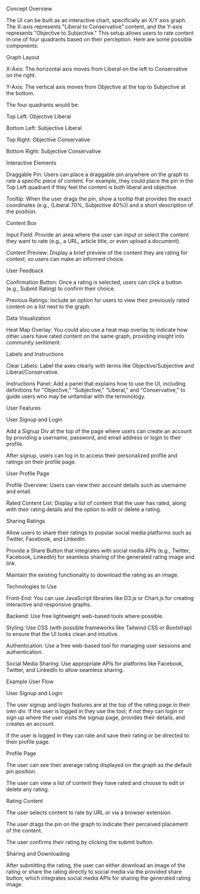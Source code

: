 Concept Overview

The UI can be built as an interactive chart, specifically an X/Y axis graph. The X-axis represents "Liberal to Conservative" content, and the Y-axis represents "Objective to Subjective." This setup allows users to rate content in one of four quadrants based on their perception. Here are some possible components:

Graph Layout

X-Axis: The horizontal axis moves from Liberal on the left to Conservative on the right.

Y-Axis: The vertical axis moves from Objective at the top to Subjective at the bottom.

The four quadrants would be:

Top Left: Objective Liberal

Bottom Left: Subjective Liberal

Top Right: Objective Conservative

Bottom Right: Subjective Conservative

Interactive Elements

Draggable Pin: Users can place a draggable pin anywhere on the graph to rate a specific piece of content. For example, they could place the pin in the Top Left quadrant if they feel the content is both liberal and objective.

Tooltip: When the user drags the pin, show a tooltip that provides the exact coordinates (e.g., (Liberal 70%, Subjective 40%)) and a short description of the position.

Content Box

Input Field: Provide an area where the user can input or select the content they want to rate (e.g., a URL, article title, or even upload a document).

Content Preview: Display a brief preview of the content they are rating for context, so users can make an informed choice.

User Feedback

Confirmation Button: Once a rating is selected, users can click a button (e.g., Submit Rating) to confirm their choice.

Previous Ratings: Include an option for users to view their previously rated content on a list next to the graph.

Data Visualization

Heat Map Overlay: You could also use a heat map overlay to indicate how other users have rated content on the same graph, providing insight into community sentiment.

Labels and Instructions

Clear Labels: Label the axes clearly with terms like Objective/Subjective and Liberal/Conservative.

Instructions Panel: Add a panel that explains how to use the UI, including definitions for "Objective," "Subjective," "Liberal," and "Conservative," to guide users who may be unfamiliar with the terminology.

User Features

User Signup and Login

Add a Signup Div at the top of the page where users can create an account by providing a username, password, and email address or login to their profile.

After signup, users can log in to access their personalized profile and ratings on their profile page.

User Profile Page

Profile Overview: Users can view their account details such as username and email.

Rated Content List: Display a list of content that the user has rated, along with their rating details and the option to edit or delete a rating.

Sharing Ratings

Allow users to share their ratings to popular social media platforms such as Twitter, Facebook, and LinkedIn.

Provide a Share Button that integrates with social media APIs (e.g., Twitter, Facebook, LinkedIn) for seamless sharing of the generated rating image and link.

Maintain the existing functionality to download the rating as an image.

Technologies to Use

Front-End: You can use JavaScript libraries like D3.js or Chart.js for creating interactive and responsive graphs.

Backend: Use free lightweight web-based tools where possible.

Styling: Use CSS (with possible frameworks like Tailwind CSS or Bootstrap) to ensure that the UI looks clean and intuitive.

Authentication: Use a free web-based tool for managing user sessions and authentication.

Social Media Sharing: Use appropriate APIs for platforms like Facebook, Twitter, and LinkedIn to allow seamless sharing.

Example User Flow

User Signup and Login

The user signup and login features are at the top of the rating page in their own div. If the user is logged in they use the tool, if not they can login or sign up where the user visits the signup page, provides their details, and creates an account.

If the user is logged in they can rate and save their rating or be directed to their profile page.

Profile Page

The user can see their average rating displayed on the graph as the default pin position.

The user can view a list of content they have rated and choose to edit or delete any rating.

Rating Content

The user selects content to rate by URL or via a browser extension.

The user drags the pin on the graph to indicate their perceived placement of the content.

The user confirms their rating by clicking the submit button.

Sharing and Downloading

After submitting the rating, the user can either download an image of the rating or share the rating directly to social media via the provided share button, which integrates social media APIs for sharing the generated rating image.
